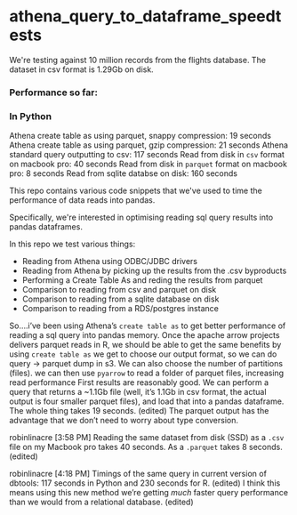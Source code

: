 # athena_query_to_dataframe_speedtests

We're testing against 10 million records from the flights database.  The dataset in csv format is 1.29Gb on disk.

### Performance so far:

### In Python

Athena create table as using parquet, snappy compression: 19 seconds
Athena create table as using parquet, gzip compression: 21 seconds
Athena standard query outputting to csv: 117 seconds
Read from disk in `csv` format on macbook pro: 40 seconds
Read from disk in `parquet` format on macbook pro: 8 seconds
Read from sqlite databse on disk: 160 seconds


This repo contains various code snippets that we've used to time the performance of data reads into pandas.

Specifically, we're interested in optimising reading sql query results into pandas dataframes.

In this repo we test various things:

- Reading from Athena using ODBC/JDBC drivers
- Reading from Athena by picking up the results from the .csv byproducts
- Performing a Create Table As and reding the results from parquet
- Comparison to reading from csv and parquet on disk
- Comparison to reading from a sqlite database on disk
- Comparison to reading from a RDS/postgres instance 







So….i’ve been using Athena’s `create table as` to get better performance of reading a sql query into pandas memory.  Once the apache arrow projects delivers parquet reads in R, we should be able to get the same benefits
by using `create table as` we get to choose our output format, so we can do query -> parquet dump in s3.  We can also choose the number of partitions (files).
we can then use `pyarrow` to read a folder of parquet files, increasing read performance
First results are reasonably good.  We can perform a query that returns a ~1.1Gb file (well, it’s 1.1Gb in csv format, the actual output is four smaller parquet files), and load that into a pandas dataframe.  The whole thing takes 19 seconds. (edited)
The parquet output has the advantage that we don’t need to worry about type conversion.

robinlinacre [3:58 PM]
Reading the same dataset from disk (SSD) as a `.csv` file on my Macbook pro takes 40 seconds.  As a `.parquet` takes 8 seconds. (edited)

robinlinacre [4:18 PM]
Timings of the same query in current version of dbtools: 117 seconds in Python and 230 seconds for R. (edited)
I think this means using this new method  we’re getting _much_ faster query performance than we would from a relational database. (edited)

